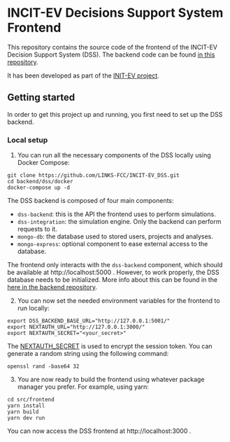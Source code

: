 # INCIT-EV Decisions Support System Frontend

This repository contains the source code of the frontend of the INCIT-EV Decision Support System (DSS). 
The backend code can be found [in this repository](https://github.com/LINKS-FCC/INCIT-EV_DSS).

It has been developed as part of the [INIT-EV project](https://www.incit-ev.eu/).

## Getting started

In order to get this project up and running, you first need to set up the DSS backend.

### Local setup

1. You can run all the necessary components of the DSS locally using Docker Compose:

```
git clone https://github.com/LINKS-FCC/INCIT-EV_DSS.git
cd backend/dss/docker
docker-compose up -d
```

The DSS backend is composed of four main components:
- `dss-backend`: this is the API the frontend uses to perform simulations.
- `dss-integration`: the simulation engine. Only the backend can perform requests to it.
- `mongo-db`: the database used to stored users, projects and analyses.
- `mongo-express`: optional component to ease external access to the database.

The frontend only interacts with the `dss-backend` component, which should be available at
http://localhost:5000 . However, to work properly, the DSS database needs to be initialized.
More info about this can be found in the [here in the backend repository](https://github.com/LINKS-FCC/INCIT-EV_DSS/tree/main/backend/dss).

2. You can now set the needed environment variables for the frontend to run locally:

```
export DSS_BACKEND_BASE_URL="http://127.0.0.1:5001/"
export NEXTAUTH_URL="http://127.0.0.1:3000/"
export NEXTAUTH_SECRET="<your_secret>"
```

The [NEXTAUTH_SECRET](https://next-auth.js.org/configuration/options#nextauth_secret) is used 
to encrypt the session token. You can generate a random string using the following command:

```
openssl rand -base64 32
```

3. You are now ready to build the frontend using whatever package manager you prefer. For example, using yarn:

```
cd src/frontend
yarn install
yarn build
yarn dev run
```

You can now access the DSS frontend at http://localhost:3000 .

